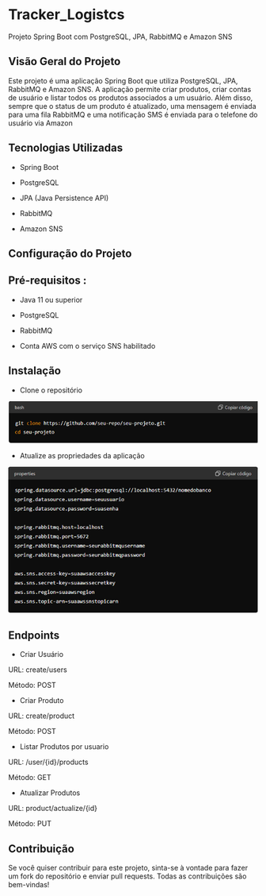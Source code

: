 # Tracker_Logistcs 
 Projeto Spring Boot com PostgreSQL, JPA, RabbitMQ e Amazon SNS
## Visão Geral do Projeto

Este projeto é uma aplicação Spring Boot que utiliza PostgreSQL, JPA, RabbitMQ e Amazon SNS. A aplicação permite criar produtos, criar contas de usuário e listar todos os produtos associados a um usuário. Além disso, sempre que o status de um produto é atualizado, uma mensagem é enviada para uma fila RabbitMQ e uma notificação SMS é enviada para o telefone do usuário via Amazon 

## Tecnologias Utilizadas

- Spring Boot

- PostgreSQL

- JPA (Java Persistence API)

- RabbitMQ

- Amazon SNS
  
## Configuração do Projeto

## Pré-requisitos : 

- Java 11 ou superior

- PostgreSQL

- RabbitMQ
  
- Conta AWS com o serviço SNS habilitado

## Instalação

- Clone o repositório

![git-clone](img/git-clone.png)


- Atualize as propriedades da aplicação

![credentials](img/credentials.png)

## Endpoints

- Criar Usuário

URL: create/users

Método: POST

- Criar Produto

URL: create/product

Método: POST

- Listar Produtos por usuario

URL: /user/{id}/products

Método: GET

- Atualizar Produtos

URL: product/actualize/{id}

Método: PUT

## Contribuição

Se você quiser contribuir para este projeto, sinta-se à vontade para fazer um fork do repositório e enviar pull requests. Todas as contribuições são bem-vindas!



